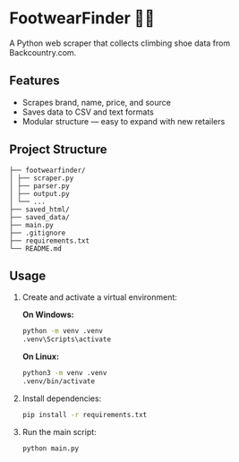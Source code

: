 # FootwearFinder 🧗‍♂️

A Python web scraper that collects climbing shoe data from Backcountry.com.

## Features

- Scrapes brand, name, price, and source
- Saves data to CSV and text formats
- Modular structure — easy to expand with new retailers

## Project Structure

```footwearfinder/
├── footwearfinder/
│ ├── scraper.py
│ ├── parser.py
│ ├── output.py
│ └── ...
├── saved_html/
├── saved_data/
├── main.py
├── .gitignore
├── requirements.txt
└── README.md
```
## Usage

1. Create and activate a virtual environment:

    **On Windows:**
    ```bash
    python -m venv .venv
    .venv\Scripts\activate
    ```

    **On Linux:**
    ```bash
    python3 -m venv .venv
    .venv/bin/activate
    ```
2. Install dependencies:

   ```bash
   pip install -r requirements.txt
   ```

3. Run the main script:

   ```bash
   python main.py
   ```